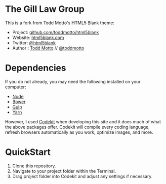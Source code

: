 # The Gill Law Group

This is a fork from Todd Motto's HTML5 Blank theme:

* Project: [github.com/toddmotto/html5blank](https://github.com/toddmotto/html5blank)
* Website: [html5blank.com](http://html5blank.com)
* Twitter: [@html5blank](http://twitter.com/html5blank)
* Author : [Todd Motto](http://toddmotto.com) // [@toddmotto](http://twitter.com/toddmotto)

# Dependencies
If you do not already, you may need the following installed on your computer:

* [Node](https://nodejs.org/en/download/)
* [Bower](https://bower.io/#install-bower)
* [Gulp](https://www.npmjs.com/package/gulp-install)
* [Yarn](https://yarnpkg.com/lang/en/docs/install/)

However, I used [Codekit](https://codekitapp.com) when developing this site and it does much of what the above packages offer. Codekit will compile every coding language, refresh browsers automatically as you work, optimize images, and more.

# QuickStart

1. Clone this repository.
2. Navigate to your project folder within the Terminal.
3. Drag project folder into Codekit and adjust any settings if necessary.
